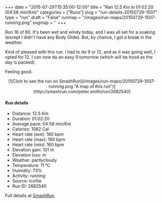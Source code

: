 +++
date = "2015-07-29T15:35:00-12:00"
title = "Ran 12.5 Km in 01:02:20 (04:58 min/Km)"
categories = ["Runs"]
slug = "run-details-20150729-1507"
type = "run"
draft = "False"
runmap = "/images/run-maps/20150729-1507-running.png"
svgmap = '<polyline points="0 56, 0 59, 1 60, 6 56, 9 52, 16 49, 18 50, 20 51, 23 48, 24 47, 29 46, 35 47, 36 47, 39 47, 42 49, 48 54, 48 54, 54 56, 61 56, 65 55, 67 55, 70 54, 73 52, 79 53, 82 54, 87 52, 89 50, 87 46, 86 43, 87 42, 95 43, 98 42, 100 40, 98 42, 95 43, 87 42, 86 43, 87 46, 89 50, 86 53, 82 54, 79 53, 74 52, 70 54, 64 56, 59 57, 55 57, 50 55, 42 49, 38 47, 28 47, 24 47, 24 48, 20 51, 16 49, 13 50, 9 51, 6 55, 4 56">'
+++

Run 16 of 80. It's been wet and windy today, and I was all set for a soaking (except I didn't have any Body Glide). But, by chance, I got a break in the weather. 

Kind of pleased with this run. I had to do 9 or 12, and as it was going well, I opted for 12. I can now do an easy 9 tomorrow (which will be hood as the day is packed). 

Feeling good. 



<!--more-->

<center>
[![Click to see the run on SmashRun](/images/run-maps/20150729-1507-running.png "A map of this run")](http://smashrun.com/peter.smith/run/2682540)
</center>

#### Run details

* Distance: 12.5 Km
* Duration: 01:02:20
* Average pace: 04:58 min/Km
* Calories: 1082 Cal
* Heart rate (ave): 160 bpm
* Heart rate (max): 160 bpm
* Heart rate (min): 160 bpm
* Elevation gain: 101 m
* Elevation loss:  m
* Weather: partlycloudy
* Temperature: 11 &deg;C
* Humidity: 73%
* Activity: running
* Source: tcxfile
* Run ID: 2682540

Full details at [SmashRun](http://smashrun.com/peter.smith/run/2682540)